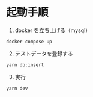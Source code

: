 # 起動手順
1. docker を立ち上げる（mysql）
```
docker compose up
```

2. テストデータを登録する
```
yarn db:insert
```

3. 実行
```
yarn dev
```